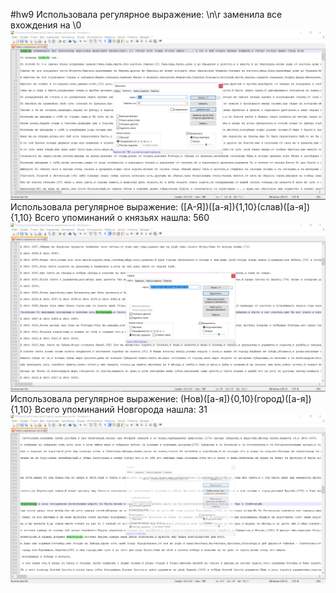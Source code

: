 #hw9
Использовала регулярное выражение: \n\r заменила все вхождения на \0
![](https://github.com/tsvirovaVeronika1712/hw9/blob/master/1.PNG)
Использовала регулярное выражение: ([А-Я])([а-я]){1,10}(слав)([а-я]){1,10} Всего упоминаний о князьях нашла: 560
![](https://github.com/tsvirovaVeronika1712/hw9/blob/master/2.PNG)
Использовала регулярное выражение: (Нов)([а-я]){0,10}(город)([а-я]){1,10} Всего упоминаний Новгорода нашла: 31
![](https://github.com/tsvirovaVeronika1712/hw9/blob/master/3.PNG)
